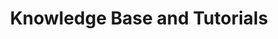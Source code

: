 ---
layout: kb_index
title: Knowledge Base and Tutorials
audience: everyone
description: A list of all articles on this site, outside of the SDK reference pages and other named sections.
---